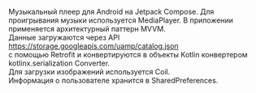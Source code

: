 Музыкальный плеер для Android на Jetpack Compose. 
Для проигрывания музыки используется MediaPlayer. 
В приложении применяется архитектурный паттерн MVVM.  
Данные загружаются через API https://storage.googleapis.com/uamp/catalog.json  
с помощью Retrofit и конвертируются в объекты Kotlin конвертером kotlinx.serialization Converter.  
Для загрузки изображений используется Coil.  
Информация о пользователе хранится в SharedPreferences.  
